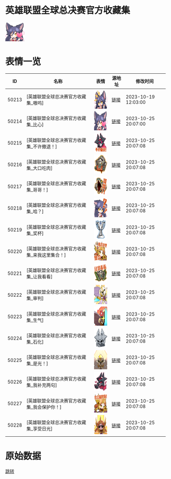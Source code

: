 # 英雄联盟全球总决赛官方收藏集

<img src="./cover.png" height="60" alt="cover" />

# 表情一览

|ID|名称|表情|源地址|修改时间|
|----|----|----|----|----|
|50213|[英雄联盟全球总决赛官方收藏集_嗷呜]|<img src="./pic/050213_%5B英雄联盟全球总决赛官方收藏集_嗷呜%5D.png" height="60" alt="嗷呜"/>|[链接](https://i0.hdslb.com/bfs/emote/e060419b1dd093c15b878a3270b98ba9cb095c62.png)|2023-10-19 12:03:00|
|50214|[英雄联盟全球总决赛官方收藏集_比心]|<img src="./pic/050214_%5B英雄联盟全球总决赛官方收藏集_比心%5D.png" height="60" alt="比心"/>|[链接](https://i0.hdslb.com/bfs/emote/395033b38f512e6bea9e758faf3ab299a0ababe1.png)|2023-10-25 20:07:00|
|50215|[英雄联盟全球总决赛官方收藏集_不许撤退！]|<img src="./pic/050215_%5B英雄联盟全球总决赛官方收藏集_不许撤退！%5D.png" height="60" alt="不许撤退！"/>|[链接](https://i0.hdslb.com/bfs/emote/41a1cd87250dbedf997f4d6eb7dbbf59b2e741f9.png)|2023-10-25 20:07:08|
|50216|[英雄联盟全球总决赛官方收藏集_大口吃肉]|<img src="./pic/050216_%5B英雄联盟全球总决赛官方收藏集_大口吃肉%5D.png" height="60" alt="大口吃肉"/>|[链接](https://i0.hdslb.com/bfs/emote/c9fb2163d1b8285fabc97e0fd4cb22d874227316.png)|2023-10-25 20:07:08|
|50217|[英雄联盟全球总决赛官方收藏集_哥哥！]|<img src="./pic/050217_%5B英雄联盟全球总决赛官方收藏集_哥哥！%5D.png" height="60" alt="哥哥！"/>|[链接](https://i0.hdslb.com/bfs/emote/db2d63c1b1c8a9728f5ee6216f908abc7d91d4cd.png)|2023-10-25 20:07:08|
|50218|[英雄联盟全球总决赛官方收藏集_哈？]|<img src="./pic/050218_%5B英雄联盟全球总决赛官方收藏集_哈？%5D.png" height="60" alt="哈？"/>|[链接](https://i0.hdslb.com/bfs/emote/a611e85577288992ececb4a471442dbd81b90179.png)|2023-10-25 20:07:08|
|50219|[英雄联盟全球总决赛官方收藏集_奖杯]|<img src="./pic/050219_%5B英雄联盟全球总决赛官方收藏集_奖杯%5D.png" height="60" alt="奖杯"/>|[链接](https://i0.hdslb.com/bfs/emote/108423a51245f0c7b772b5d28d05c32115d2fdd4.png)|2023-10-25 20:07:08|
|50220|[英雄联盟全球总决赛官方收藏集_来我这里集合！]|<img src="./pic/050220_%5B英雄联盟全球总决赛官方收藏集_来我这里集合！%5D.png" height="60" alt="来我这里集合！"/>|[链接](https://i0.hdslb.com/bfs/emote/53ec3237f983dfbeac69379ca2c1806269db6352.png)|2023-10-25 20:07:08|
|50221|[英雄联盟全球总决赛官方收藏集_让我看看]|<img src="./pic/050221_%5B英雄联盟全球总决赛官方收藏集_让我看看%5D.png" height="60" alt="让我看看"/>|[链接](https://i0.hdslb.com/bfs/emote/99e39a63c5f6d2778b6bc25d14ab282ff91c8241.png)|2023-10-25 20:07:08|
|50222|[英雄联盟全球总决赛官方收藏集_审判]|<img src="./pic/050222_%5B英雄联盟全球总决赛官方收藏集_审判%5D.png" height="60" alt="审判"/>|[链接](https://i0.hdslb.com/bfs/emote/e5c2b0906345769087c9a00b4cf27567b345c126.png)|2023-10-25 20:07:08|
|50223|[英雄联盟全球总决赛官方收藏集_生气]|<img src="./pic/050223_%5B英雄联盟全球总决赛官方收藏集_生气%5D.png" height="60" alt="生气"/>|[链接](https://i0.hdslb.com/bfs/emote/d833680131c25aa878629c2a6a6c2c9270b85d83.png)|2023-10-25 20:07:08|
|50224|[英雄联盟全球总决赛官方收藏集_石化]|<img src="./pic/050224_%5B英雄联盟全球总决赛官方收藏集_石化%5D.png" height="60" alt="石化"/>|[链接](https://i0.hdslb.com/bfs/emote/05deb47a26f9c4e120dc96fcde33a06aff202a9d.png)|2023-10-25 20:07:08|
|50225|[英雄联盟全球总决赛官方收藏集_是光！]|<img src="./pic/050225_%5B英雄联盟全球总决赛官方收藏集_是光！%5D.png" height="60" alt="是光！"/>|[链接](https://i0.hdslb.com/bfs/emote/2571906a89e913161355066278293e39b5c2ea14.png)|2023-10-25 20:07:08|
|50226|[英雄联盟全球总决赛官方收藏集_我补充两句]|<img src="./pic/050226_%5B英雄联盟全球总决赛官方收藏集_我补充两句%5D.png" height="60" alt="我补充两句"/>|[链接](https://i0.hdslb.com/bfs/emote/d4ef0fecdbaf165a3851b4bcb60d8c54278419e9.png)|2023-10-25 20:07:08|
|50227|[英雄联盟全球总决赛官方收藏集_我会保护你！]|<img src="./pic/050227_%5B英雄联盟全球总决赛官方收藏集_我会保护你！%5D.png" height="60" alt="我会保护你！"/>|[链接](https://i0.hdslb.com/bfs/emote/851548e5852a29a4fd7601ad1dbf8ad1dc1ca138.png)|2023-10-25 20:07:08|
|50228|[英雄联盟全球总决赛官方收藏集_享受日光]|<img src="./pic/050228_%5B英雄联盟全球总决赛官方收藏集_享受日光%5D.png" height="60" alt="享受日光"/>|[链接](https://i0.hdslb.com/bfs/emote/7f30ea1dad7b9e78d660016bd194c829a1626c42.png)|2023-10-25 20:07:08|

# 原始数据

[跳转](./raw.json)

